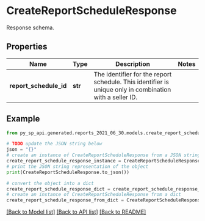 # CreateReportScheduleResponse

Response schema.

## Properties

Name | Type | Description | Notes
------------ | ------------- | ------------- | -------------
**report_schedule_id** | **str** | The identifier for the report schedule. This identifier is unique only in combination with a seller ID. | 

## Example

```python
from py_sp_api.generated.reports_2021_06_30.models.create_report_schedule_response import CreateReportScheduleResponse

# TODO update the JSON string below
json = "{}"
# create an instance of CreateReportScheduleResponse from a JSON string
create_report_schedule_response_instance = CreateReportScheduleResponse.from_json(json)
# print the JSON string representation of the object
print(CreateReportScheduleResponse.to_json())

# convert the object into a dict
create_report_schedule_response_dict = create_report_schedule_response_instance.to_dict()
# create an instance of CreateReportScheduleResponse from a dict
create_report_schedule_response_from_dict = CreateReportScheduleResponse.from_dict(create_report_schedule_response_dict)
```
[[Back to Model list]](../README.md#documentation-for-models) [[Back to API list]](../README.md#documentation-for-api-endpoints) [[Back to README]](../README.md)


